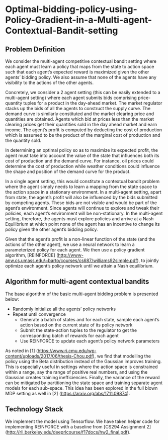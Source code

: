 # Optimal-bidding-policy-using-Policy-Gradient-in-a-Multi-agent-Contextual-Bandit-setting
## Problem Definition
We consider the multi-agent competitive contextual bandit setting where each agent must learn a policy that maps from the state to action space such that each agent’s expected reward is maximized given the other agents’ bidding policy. We also assume that none of the agents have any visibility to the actions of the other agents.

Concretely, we consider a 2 agent setting (this can be easily extended to a multi-agent setting) where each agent submits bids comprising price-quantity tuples for a product in the day-ahead market.  The market regulator stacks up the bids of all the agents to construct the supply curve. The demand curve is similarly constituted and the market clearing price and quantities are obtained. Agents which bid at prices less than the market clearing prices get their quantities sold in the day ahead market and earn income. The agent’s profit is computed by deducting the cost of production which is assumed to be the product of the marginal cost of production and the quantity sold.

In determining an optimal policy so as to maximize its expected profit, the agent must take into account the value of the state that influences both its cost of production and the demand curve. For instance, oil prices could determine the cost of production while weather conditions could influence the shape and position of the demand curve for the product. 

In a single agent setting, this would constitute a contextual bandit problem where the agent simply needs to learn a mapping from the state space to the action space in a stationary environment. In a multi-agent setting, apart from state, the agent’s profit will also be influenced by the bids submitted by competing agents. These bids are not visible and would be part of the agent’s environment. Since agents will continue to explore and tweak their policies, each agent’s environment will be non-stationary. In the multi-agent setting, therefore, the agents must explore policies and arrive at a Nash Equilibrium at which point none of the agent has an incentive to change its policy given the other agent’s bidding policy.

Given that the agent’s profit is a non-linear function of the state (and the actions of the other agent), we use a neural network to learn a parameterized policy for each agent. We then use a policy gradient algorithm, [REINFORCE] (http://www-anw.cs.umass.edu/~barto/courses/cs687/williams92simple.pdf), to jointly optimize each agent’s policy network until we attain a Nash equilibrium. 

## Algorithm for multi-agent contextual bandits
The base algorithm of the basic multi-agent bidding problem is presented below:
* Randomly initialize all the agents’ policy networks
* Repeat until convergence
    * Generate a batch of states and for each state, sample each agent’s action based on the current state of its policy network
    * Submit the state-action tuples to the regulator to get the corresponding batch of rewards for each agent
    * Use REINFORCE to update each agent’s policy network parameters

As noted in [1] (https://www.ri.cmu.edu/wp-content/uploads/2017/06/thesis-Chou.pdf), we find that modelling the policy using the Beta distribution instead of the Gaussian improves training. This is especially useful in settings where the action space is constrained within a range, say the range of positive real numbers, and using the Gaussian creates training inefficiencies. Finally, the variance of the reward can be mitigated by partitioning the state space and training separate agent models for each sub-space. This idea has been explored in the full blown MDP setting as well in [2] (https://arxiv.org/abs/1711.09874).

## Technology Stack
We implement the model using Tensorflow. We have taken helper code for implementing REINFORCE with a baseline from [CS294 Assignment 2] (http://rll.berkeley.edu/deeprlcourse/f17docs/hw2_final.pdf).

